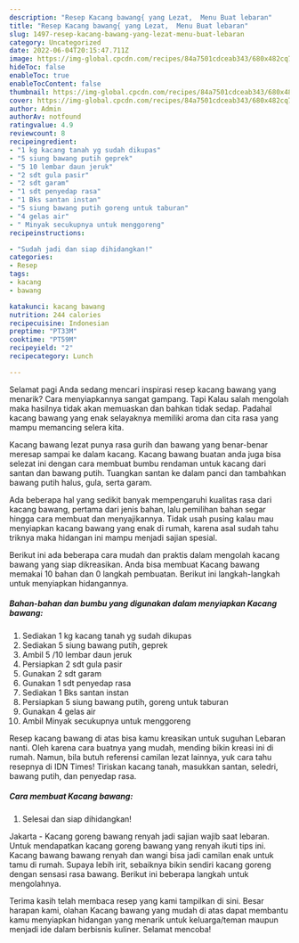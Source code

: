 ```yaml
---
description: "Resep Kacang bawang{ yang Lezat,  Menu Buat lebaran"
title: "Resep Kacang bawang{ yang Lezat,  Menu Buat lebaran"
slug: 1497-resep-kacang-bawang-yang-lezat-menu-buat-lebaran
category: Uncategorized
date: 2022-06-04T20:15:47.711Z
image: https://img-global.cpcdn.com/recipes/84a7501cdceab343/680x482cq70/kacang-bawang-foto-resep-utama.jpg
hideToc: false
enableToc: true
enableTocContent: false
thumbnail: https://img-global.cpcdn.com/recipes/84a7501cdceab343/680x482cq70/kacang-bawang-foto-resep-utama.jpg
cover: https://img-global.cpcdn.com/recipes/84a7501cdceab343/680x482cq70/kacang-bawang-foto-resep-utama.jpg
author: Admin
authorAv: notfound
ratingvalue: 4.9
reviewcount: 8
recipeingredient:
- "1 kg kacang tanah yg sudah dikupas"
- "5 siung bawang putih geprek"
- "5 10 lembar daun jeruk"
- "2 sdt gula pasir"
- "2 sdt garam"
- "1 sdt penyedap rasa"
- "1 Bks santan instan"
- "5 siung bawang putih goreng untuk taburan"
- "4 gelas air"
- " Minyak secukupnya untuk menggoreng"
recipeinstructions:

- "Sudah jadi dan siap dihidangkan!"
categories:
- Resep
tags:
- kacang
- bawang

katakunci: kacang bawang 
nutrition: 244 calories
recipecuisine: Indonesian
preptime: "PT33M"
cooktime: "PT59M"
recipeyield: "2"
recipecategory: Lunch

---
```



Selamat pagi Anda sedang mencari inspirasi resep kacang bawang yang menarik? Cara menyiapkannya sangat gampang. Tapi Kalau salah mengolah maka hasilnya tidak akan memuaskan dan bahkan tidak sedap. Padahal kacang bawang yang enak selayaknya memiliki aroma dan cita rasa yang mampu memancing selera kita.


Kacang bawang lezat punya rasa gurih dan bawang yang benar-benar meresap sampai ke dalam kacang. Kacang bawang buatan anda juga bisa selezat ini dengan cara membuat bumbu rendaman untuk kacang dari santan dan bawang putih. Tuangkan santan ke dalam panci dan tambahkan bawang putih halus, gula, serta garam.

Ada beberapa hal yang sedikit banyak mempengaruhi kualitas rasa dari kacang bawang, pertama dari jenis bahan, lalu pemilihan bahan segar hingga cara membuat dan menyajikannya. Tidak usah pusing kalau mau menyiapkan kacang bawang yang enak di rumah, karena asal sudah tahu triknya maka hidangan ini mampu menjadi sajian spesial.


Berikut ini ada beberapa cara mudah dan praktis dalam mengolah kacang bawang yang siap dikreasikan. Anda bisa membuat Kacang bawang memakai 10 bahan dan 0 langkah pembuatan. Berikut ini langkah-langkah untuk menyiapkan hidangannya.

<!--inarticleads1-->

##### Bahan-bahan dan bumbu yang digunakan dalam menyiapkan Kacang bawang:

1. Sediakan 1 kg kacang tanah yg sudah dikupas
1. Sediakan 5 siung bawang putih, geprek
1. Ambil 5 /10 lembar daun jeruk
1. Persiapkan 2 sdt gula pasir
1. Gunakan 2 sdt garam
1. Gunakan 1 sdt penyedap rasa
1. Sediakan 1 Bks santan instan
1. Persiapkan 5 siung bawang putih, goreng untuk taburan
1. Gunakan 4 gelas air
1. Ambil  Minyak secukupnya untuk menggoreng


Resep kacang bawang di atas bisa kamu kreasikan untuk suguhan Lebaran nanti. Oleh karena cara buatnya yang mudah, mending bikin kreasi ini di rumah. Namun, bila butuh referensi camilan lezat lainnya, yuk cara tahu resepnya di IDN Times! Tiriskan kacang tanah, masukkan santan, seledri, bawang putih, dan penyedap rasa. 

<!--inarticleads2-->

##### Cara membuat Kacang bawang:


1. Selesai dan siap dihidangkan!

Jakarta - Kacang goreng bawang renyah jadi sajian wajib saat lebaran. Untuk mendapatkan kacang goreng bawang yang renyah ikuti tips ini. Kacang bawang bawang renyah dan wangi bisa jadi camilan enak untuk tamu di rumah. Supaya lebih irit, sebaiknya bikin sendiri kacang goreng dengan sensasi rasa bawang. Berikut ini beberapa langkah untuk mengolahnya. 

Terima kasih telah membaca resep yang kami tampilkan di sini. Besar harapan kami, olahan Kacang bawang yang mudah di atas dapat membantu kamu menyiapkan hidangan yang menarik untuk keluarga/teman maupun menjadi ide dalam berbisnis kuliner. Selamat mencoba!
